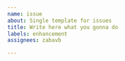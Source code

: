 ```yaml
---
name: issue
about: Single template for issues
title: Write here what you gonna do
labels: enhancement
assignees: zabavb

---
```



